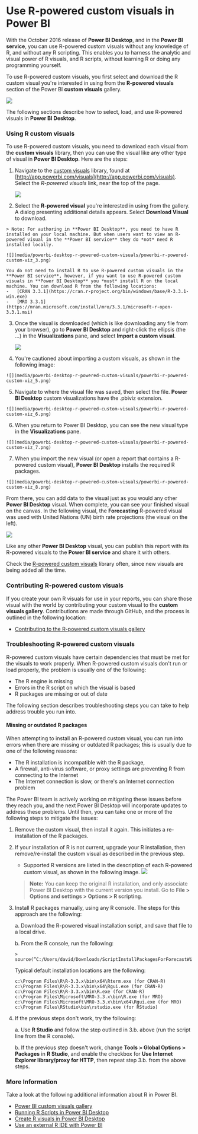 <properties
   pageTitle="Use R-powered custom visuals in Power BI"
   description="Use R-powered custom visuals in Power BI"
   services="powerbi"
   documentationCenter=""
   authors="davidiseminger"
   manager="erikre"
   backup=""
   editor=""
   tags=""
   qualityFocus="no"
   qualityDate=""/>

<tags
   ms.service="powerbi"
   ms.devlang="NA"
   ms.topic="article"
   ms.tgt_pltfrm="NA"
   ms.workload="powerbi"
   ms.date="06/06/2017"
   ms.author="davidi"/>

# Use R-powered custom visuals in Power BI

With the October 2016 release of **Power BI Desktop**, and in the **Power BI service**, you can use R-powered custom visuals without any knowledge of R, and without any R scripting. This enables you to harness the analytic and visual power of R visuals, and R scripts, without learning R or doing any programming yourself.

To use R-powered custom visuals, you first select and download the R custom visual you're interested in using from the **R-powered visuals** section of the Power BI **custom visuals** gallery.

![](media/powerbi-desktop-r-powered-custom-visuals/powerbi-r-powered-custom-viz_1.png)

The following sections describe how to select, load, and use R-powered visuals in **Power BI Desktop**.

### Using R custom visuals

To use R-powered custom visuals, you need to download each visual from the **custom visuals** library, then you can use the visual like any other type of visual in **Power BI Desktop**. Here are the steps:

1.  Navigate to the [custom visuals](http://app.powerbi.com/visuals) library, found at [http://app.powerbi.com/visuals](http://app.powerbi.com/visuals). Select the *R-powered visuals* link, near the top of the page.

    ![](media/powerbi-desktop-r-powered-custom-visuals/powerbi-r-powered-custom-viz_2.png)

2.   Select the **R-powered visual** you're interested in using from the gallery. A dialog presenting additional details appears. Select **Download Visual** to download.

    > Note: For authoring in **Power BI Desktop**, you need to have R installed on your local machine. But when users want to view an R-powered visual in the **Power BI service** they do *not* need R installed locally.

    ![](media/powerbi-desktop-r-powered-custom-visuals/powerbi-r-powered-custom-viz_3.png)

    You do not need to install R to use R-powered custom visuals in the **Power BI service**, however, if you want to use R-powered custom visuals in **Power BI Desktop** you *must* install R on the local machine. You can download R from the following locations:
    -   [CRAN 3.3.1](https://cran.r-project.org/bin/windows/base/R-3.3.1-win.exe)
    -   [MRO 3.3.1](https://mran.microsoft.com/install/mro/3.3.1/microsoft-r-open-3.3.1.msi)

3.  Once the visual is downloaded (which is like downloading any file from your browser), go to **Power BI Desktop** and right-click the ellipsis (the ...) in the **Visualizations** pane, and select **Import a custom visual**.

    ![](media/powerbi-desktop-r-powered-custom-visuals/powerbi-r-powered-custom-viz_4.png)

4.   You're cautioned about importing a custom visuals, as shown in the following image:

    ![](media/powerbi-desktop-r-powered-custom-visuals/powerbi-r-powered-custom-viz_5.png)

5.   Navigate to where the visual file was saved, then select the file. **Power BI Desktop** custom visualizations have the .pbiviz extension.

    ![](media/powerbi-desktop-r-powered-custom-visuals/powerbi-r-powered-custom-viz_6.png)

6.   When you return to Power BI Desktop, you can see the new visual type in the **Visualizations** pane.

    ![](media/powerbi-desktop-r-powered-custom-visuals/powerbi-r-powered-custom-viz_7.png)

7.   When you import the new visual (or open a report that contains a R-powered custom visual), **Power BI Desktop** installs the required R packages.

    ![](media/powerbi-desktop-r-powered-custom-visuals/powerbi-r-powered-custom-viz_8.png)

From there, you can add data to the visual just as you would any other **Power BI Desktop** visual. When complete, you can see your finished visual on the canvas. In the following visual, the **Forecasting** R-powered visual was used with United Nations (UN) birth rate projections (the visual on the left).

![](media/powerbi-desktop-r-powered-custom-visuals/powerbi-r-powered-custom-viz_10.png)

Like any other **Power BI Desktop** visual, you can publish this report with its R-powered visuals to the **Power BI service** and share it with others.

Check the [R-powered custom visuals](https://app.powerbi.com/visuals/R-powered) library often, since new visuals are being added all the time.


### Contributing R-powered custom visuals

If you create your own R visuals for use in your reports, you can share those visual with the world by contributing your custom visual to the **custom visuals gallery**. Contributions are made through GitHub, and the process is outlined in the following location:

-   [Contributing to the R-powered custom visuals gallery](https://github.com/Microsoft/PowerBI-visuals#building-r-powered-custom-visual-corrplot)


### Troubleshooting R-powered custom visuals

R-powered custom visuals have certain dependencies that must be met for the visuals to work properly. When R-powered custom visuals don't run or load properly, the problem is usually one of the following:

-   The R engine is missing
-   Errors in the R script on which the visual is based
-   R packages are missing or out of date

The following section describes troubleshooting steps you can take to help address trouble you run into.

#### Missing or outdated R packages

When attempting to install an R-powered custom visual, you can run into errors when there are missing or outdated R packages; this is usually due to one of the following reasons:

-   The R installation is incompatible with the R package,
-   A firewall, anti-virus software, or proxy settings are preventing R from connecting to the Internet
-   The Internet connection is slow, or there's an Internet connection problem

The Power BI team is actively working on mitigating these issues before they reach you, and the next Power BI Desktop will incorporate updates to address these problems. Until then, you can take one or more of the following steps to mitigate the issues:

1.  Remove the custom visual, then install it again. This initiates a re-installation of the R packages.
2.  If your installation of R is not current, upgrade your R installation, then remove/re-install the custom visual as described in the previous step.
    -   Supported R versions are listed in the description of each R-powered custom visual, as shown in the following image.
        ![](media/powerbi-desktop-r-powered-custom-visuals/powerbi-r-powered-custom-viz_11.png)
    > **Note:** You can keep the original R installation, and only associate Power BI Desktop with the current version you install. Go to **File > Options and settings > Options > R scripting**.

3.  Install R packages manually, using any R console. The steps for this approach are the following:

    a.  Download the R-powered visual installation script, and save that file to a local drive.

    b.  From the R console, run the following:

        > source(“C:/Users/david/Downloads/ScriptInstallPackagesForForecastWithWorkarounds.R”)    

    Typical default installation locations are the following:

        c:\Program Files\R\R-3.3.x\bin\x64\Rterm.exe (for CRAN-R)
        c:\Program Files\R\R-3.3.x\bin\x64\Rgui.exe (for CRAN-R)
        c:\Program Files\R\R-3.3.x\bin\R.exe (for CRAN-R)
        c:\Program Files\Microsoft\MRO-3.3.x\bin\R.exe (for MRO)
        c:\Program Files\Microsoft\MRO-3.3.x\bin\x64\Rgui.exe (for MRO)
        c:\Program Files\RStudio\bin\rstudio.exe (for RStudio)

4.  If the previous steps don't work, try the following:

    a. Use **R Studio** and follow the step outlined in 3.b. above (run the script line from the R console).

    b. If the previous step doesn't work, change **Tools > Global Options > Packages** in **R Studio**, and enable the checkbox for **Use Internet Explorer library/proxy for HTTP**, then repeat step 3.b. from the above steps.



### More Information

Take a look at the following additional information about R in Power BI.

-   [Power BI custom visuals gallery](https://app.powerbi.com/visuals/)
-   [Running R Scripts in Power BI Desktop](powerbi-desktop-r-scripts.md)
-   [Create R visuals in Power BI Desktop](powerbi-desktop-r-visuals.md)
-   [Use an external R IDE with Power BI](powerbi-desktop-r-ide.md)
